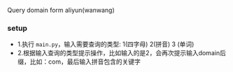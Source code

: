 Query domain form aliyun(wanwang)

### setup

- 1.执行 `main.py`，输入需要查询的类型: 1(四字母) 2(拼音) 3 (单词)
- 2.根据输入查询的类型提示操作，比如输入的是2，会再次提示输入domain后缀，比如：com，最后输入拼音包含的关键字 
